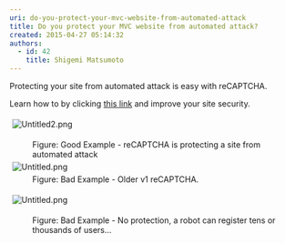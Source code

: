 ```yaml
---
uri: do-you-protect-your-mvc-website-from-automated-attack
title: Do you protect your MVC website from automated attack?
created: 2015-04-27 05:14:32
authors:
  - id: 42
    title: Shigemi Matsumoto
---
```





<span class='intro'> ​​​Protecting your site from automated attack&#160;is easy with reCAPTCHA.&#160; </span>

<p>​Learn how to by clicking&#160;<a href="https&#58;//shigemimatsumoto.wordpress.com/2015/04/27/protecting-mvc-web-application-with-recaptcha-22/" target="_blank">this ​link​</a>&#160;and&#160;improve your site security.​​​</p><p>
   <img src="/PublishingImages/Good%20reCAPTCHA.png" alt="Untitled2.png" style="margin&#58;5px;" />
   <br>
</p><dd class="ssw15-rteElement-FigureGood">​​​Figure&#58; Good Example - reCAPTCHA is protecting a site from automated attack</dd><dt>
   <span><img src="/PublishingImages/abd5fe_Untitled2.png" alt="Untitled.png" style="margin&#58;5px;" /></span><br></dt><dd class="ssw15-rteElement-FigureBad">Figu​r​​​​​​​e&#58; Bad&#160;Example - Older v1 reCAPTCHA.<br></dd><p>
   <img src="/PublishingImages/4141c3_Untitled.png" alt="Untitled.png" style="margin&#58;5px;" />
   <br>
</p><dd class="ssw15-rteElement-FigureBad">Figu​r​​​​​​​e&#58; Bad&#160;Example - No protection, a robot can register tens or thousands of users...</dd><p>
   <br>
</p>


